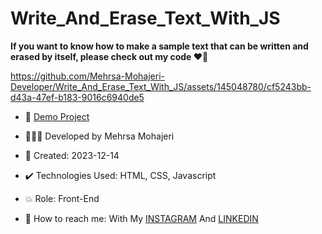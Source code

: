 # Write_And_Erase_Text_With_JS

**If you want to know how to make a sample text that can be written and erased by itself, please check out my code ♥️👀**

https://github.com/Mehrsa-Mohajeri-Developer/Write_And_Erase_Text_With_JS/assets/145048780/cf5243bb-d43a-47ef-b183-9016c6940de5

- 🔗 [Demo Project](https://mehrsa-mohajeri-developer.github.io/Write_And_Erase_Text_With_JS/)
  
- 👩🏻‍💻 Developed by Mehrsa Mohajeri

- 📆 Created: 2023-12-14

- ✔️ Technologies Used: HTML, CSS, Javascript

- 💥 Role: Front-End

- 📲 How to reach me: With My [INSTAGRAM](https://www.instagram.com/mehrsa_mohajeri_developer) And [LINKEDIN](https://www.linkedin.com/in/mehrsa-mohajeri-developer)
  

